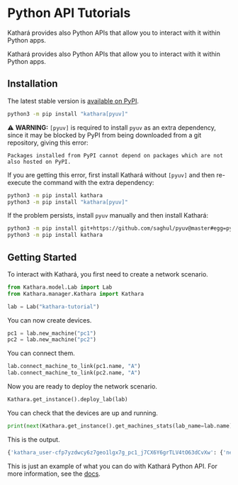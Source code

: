 # Python API Tutorials

Kathará provides also Python APIs that allow you to interact with it within Python apps.

Kathará provides also Python APIs that allow you to interact with it within Python apps. 

## Installation 
The latest stable version is [available on PyPI](https://pypi.org/project/kathara/). 

```bash
python3 -m pip install "kathara[pyuv]"
```

⚠️ **WARNING:** `[pyuv]` is required to install `pyuv` as an extra dependency, since it may be blocked by PyPI from being downloaded from a git repository, giving this error:
```
Packages installed from PyPI cannot depend on packages which are not also hosted on PyPI.
```

If you are getting this error, first install Kathará without `[pyuv]` and then re-execute the command with the extra dependency:
```bash
python3 -m pip install kathara
python3 -m pip install "kathara[pyuv]"
```

If the problem persists, install `pyuv` manually and then install Kathará:
```bash
python3 -m pip install git+https://github.com/saghul/pyuv@master#egg=pyuv
python3 -m pip install kathara
```

## Getting Started

To interact with Kathará, you first need to create a 
network scenario.

```python
from Kathara.model.Lab import Lab
from Kathara.manager.Kathara import Kathara

lab = Lab("kathara-tutorial")
```

You can now create devices. 

```python
pc1 = lab.new_machine("pc1")
pc2 = lab.new_machine("pc2")
```

You can connect them. 

```python
lab.connect_machine_to_link(pc1.name, "A")
lab.connect_machine_to_link(pc2.name, "A")
```

Now you are ready to deploy the network scenario. 

```python
Kathara.get_instance().deploy_lab(lab)
```

You can check that the devices are up and running. 

```python
print(next(Kathara.get_instance().get_machines_stats(lab_name=lab.name)))
```

This is the output. 

```bash
{'kathara_user-cfp7yzdwcy6z7geo1lgx7g_pc1_j7CX6Y6grTLV4tO63dCvXw': {'network_scenario_id': 'j7CX6Y6grTLV4tO63dCvXw', 'name': 'pc1', 'container_name': 'kathara_user-cfp7yzdwcy6z7geo1lgx7g_pc1_j7CX6Y6grTLV4tO63dCvXw', 'user': 'user-cfp7yzdwcy6z7geo1lgx7g', 'status': 'running', 'image': 'kathara/quagga:latest', 'pids': 1, 'cpu_usage': '0.00%', 'mem_usage': '916.0 KB / 15.37 GB', 'mem_percent': '0.01 %', 'net_usage': '572.0 B / 0 B'}, 'kathara_user-cfp7yzdwcy6z7geo1lgx7g_pc2_j7CX6Y6grTLV4tO63dCvXw': {'network_scenario_id': 'j7CX6Y6grTLV4tO63dCvXw', 'name': 'pc2', 'container_name': 'kathara_user-cfp7yzdwcy6z7geo1lgx7g_pc2_j7CX6Y6grTLV4tO63dCvXw', 'user': 'user-cfp7yzdwcy6z7geo1lgx7g', 'status': 'running', 'image': 'kathara/quagga:latest', 'pids': 1, 'cpu_usage': '0.00%', 'mem_usage': '916.0 KB / 15.37 GB', 'mem_percent': '0.01 %', 'net_usage': '2.55 KB / 0 B'}}
```

This is just an example of what you can do with Kathará Python API.
For more information, see the [docs](Kathara-API-Docs). 
